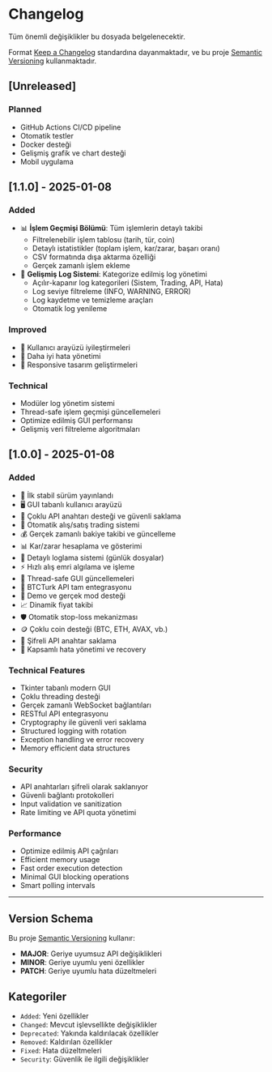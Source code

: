 # Changelog

Tüm önemli değişiklikler bu dosyada belgelenecektir.

Format [Keep a Changelog](https://keepachangelog.com/en/1.0.0/) standardına dayanmaktadır,
ve bu proje [Semantic Versioning](https://semver.org/spec/v2.0.0.html) kullanmaktadır.

## [Unreleased]

### Planned
- GitHub Actions CI/CD pipeline
- Otomatik testler
- Docker desteği
- Gelişmiş grafik ve chart desteği
- Mobil uygulama

## [1.1.0] - 2025-01-08

### Added
- 📊 **İşlem Geçmişi Bölümü**: Tüm işlemlerin detaylı takibi
  - Filtrelenebilir işlem tablosu (tarih, tür, coin)
  - Detaylı istatistikler (toplam işlem, kar/zarar, başarı oranı)
  - CSV formatında dışa aktarma özelliği
  - Gerçek zamanlı işlem ekleme
- 📝 **Gelişmiş Log Sistemi**: Kategorize edilmiş log yönetimi
  - Açılır-kapanır log kategorileri (Sistem, Trading, API, Hata)
  - Log seviye filtreleme (INFO, WARNING, ERROR)
  - Log kaydetme ve temizleme araçları
  - Otomatik log yenileme

### Improved
- 🎨 Kullanıcı arayüzü iyileştirmeleri
- 🔧 Daha iyi hata yönetimi
- 📱 Responsive tasarım geliştirmeleri

### Technical
- Modüler log yönetim sistemi
- Thread-safe işlem geçmişi güncellemeleri
- Optimize edilmiş GUI performansı
- Gelişmiş veri filtreleme algoritmaları

## [1.0.0] - 2025-01-08

### Added
- 🎉 İlk stabil sürüm yayınlandı
- 🖥️ GUI tabanlı kullanıcı arayüzü
- 🔑 Çoklu API anahtarı desteği ve güvenli saklama
- 🤖 Otomatik alış/satış trading sistemi
- 💰 Gerçek zamanlı bakiye takibi ve güncelleme
- 📊 Kar/zarar hesaplama ve gösterimi
- 📝 Detaylı loglama sistemi (günlük dosyalar)
- ⚡ Hızlı alış emri algılama ve işleme
- 🔄 Thread-safe GUI güncellemeleri
- 🎯 BTCTurk API tam entegrasyonu
- 🧪 Demo ve gerçek mod desteği
- 📈 Dinamik fiyat takibi
- 🛡️ Otomatik stop-loss mekanizması
- 🪙 Çoklu coin desteği (BTC, ETH, AVAX, vb.)
- 🔐 Şifreli API anahtar saklama
- 🚨 Kapsamlı hata yönetimi ve recovery

### Technical Features
- Tkinter tabanlı modern GUI
- Çoklu threading desteği
- Gerçek zamanlı WebSocket bağlantıları
- RESTful API entegrasyonu
- Cryptography ile güvenli veri saklama
- Structured logging with rotation
- Exception handling ve error recovery
- Memory efficient data structures

### Security
- API anahtarları şifreli olarak saklanıyor
- Güvenli bağlantı protokolleri
- Input validation ve sanitization
- Rate limiting ve API quota yönetimi

### Performance
- Optimize edilmiş API çağrıları
- Efficient memory usage
- Fast order execution detection
- Minimal GUI blocking operations
- Smart polling intervals

---

## Version Schema

Bu proje [Semantic Versioning](https://semver.org/) kullanır:

- **MAJOR**: Geriye uyumsuz API değişiklikleri
- **MINOR**: Geriye uyumlu yeni özellikler
- **PATCH**: Geriye uyumlu hata düzeltmeleri

## Kategoriler

- `Added`: Yeni özellikler
- `Changed`: Mevcut işlevsellikte değişiklikler
- `Deprecated`: Yakında kaldırılacak özellikler
- `Removed`: Kaldırılan özellikler
- `Fixed`: Hata düzeltmeleri
- `Security`: Güvenlik ile ilgili değişiklikler